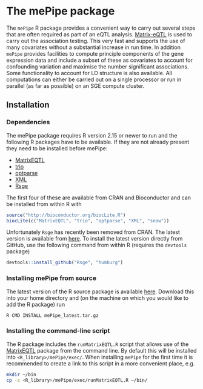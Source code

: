 # The mePipe package

The `mePipe` R package provides a convenient way to carry out several steps that are often required as part 
of an eQTL analysis. [Matrix-eQTL](http://www.bios.unc.edu/research/genomic_software/Matrix_eQTL/) is used 
to carry out the association testing. This very fast and supports the use of many covariates without a 
substantial increase in run time. In addition `mePipe` provides facilities to compute principle components 
of the gene expression data and include a subset of these as covariates to account for confounding variation 
and maximise the number significant associations. Some functionality to account for LD structure is also available. 
All computations can either be carried out on a single processor or run in parallel (as far as possible) on an 
SGE compute cluster.


## Installation
### Dependencies
The mePipe package requires R version 2.15 or newer to run and the following R packages have to be available. 
If they are not already present they need to be installed before mePipe:
* [MatrixEQTL](http://www.bios.unc.edu/research/genomic_software/Matrix_eQTL/)
* [trio](http://cran.r-project.org/web/packages/trio/index.html)
* [optparse](https://github.com/trevorld/optparse)
* [XML](http://cran.r-project.org/web/packages/XML/index.html)
* [Rsge](https://github.com/humburg/Rsge)

The first four of these are available from CRAN and Bioconductor and can be installed from within R with

```r
source("http://bioconductor.org/biocLite.R")
biocLite(c("MatrixEQTL", "trio", "optparse", "XML", "snow"))
```

Unfortunately `Rsge` has recently been removed from CRAN. 
The latest version is available from [here](https://github.com/humburg/Rsge). To install the latest version
directly from GitHub, use the following command from within R (requires the `devtools` package)

```R
devtools::install_github("Rsge", "humburg")
```

### Installing mePipe from source

The latest version of the R source package is available [here](https://github.com/jknightlab/mePipe/releases). 
Download this into your home directory and (on the machine on which you would like to add the R package) run

```sh
R CMD INSTALL mePipe_latest.tar.gz
```

### Installing the command-line script
The R package includes the `runMatrixEQTL.R` script that allows use of the 
[MatrixEQTL](http://www.bios.unc.edu/research/genomic_software/Matrix_eQTL/) package from the command line. 
By default this will be installed into `<R_library>/mePipe/exec/`. When installing `mePipe` for the first 
time it is recommended to create a link to this script in a more convenient place, e.g.

```sh
mkdir ~/bin
cp -s <R_library>/mePipe/exec/runMatrixEQTL.R ~/bin/
```
